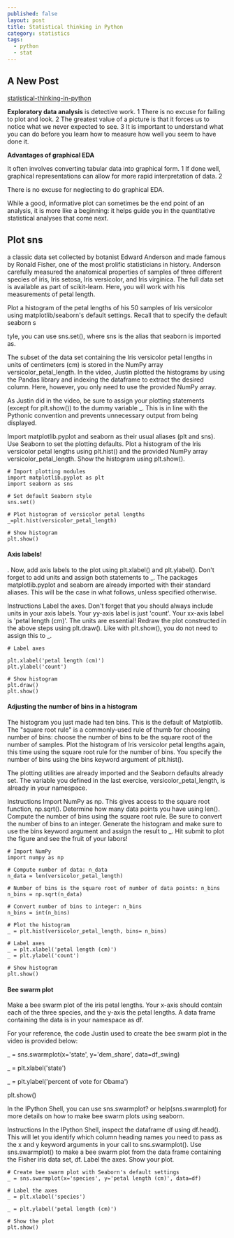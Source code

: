 ```yaml
---
published: false
layout: post
title: Statistical thinking in Python
category: statistics
tags:
  - python
  - stat
---
```

## A New Post


[statistical-thinking-in-python](https://campus.datacamp.com/courses/statistical-thinking-in-python-part-1/graphical-exploratory-data-analysis?ex=3)

**Exploratory data analysis** is detective work. 1
There is no excuse for failing to plot and look. 2
The greatest value of a picture is that it forces us to notice what we never expected to see. 3
It is important to understand what you can do before you learn how to measure how well you seem to have done it.


**Advantages of graphical EDA**

It often involves converting tabular data into graphical form. 1
If done well, graphical representations can allow for more rapid interpretation of data. 2

There is no excuse for neglecting to do graphical EDA.

While a good, informative plot can sometimes be the end point of an analysis, it is more like a beginning: it helps guide you in the quantitative statistical analyses that come next.



## Plot sns

a classic data set collected by botanist Edward Anderson and made famous by Ronald Fisher, one of the most prolific statisticians in history. Anderson carefully measured the anatomical properties of samples of three different species of iris, Iris setosa, Iris versicolor, and Iris virginica. The full data set is available as part of scikit-learn. Here, you will work with his measurements of petal length.

Plot a histogram of the petal lengths of his 50 samples of Iris versicolor using matplotlib/seaborn's default settings. Recall that to specify the default seaborn s


tyle, you can use sns.set(), where sns is the alias that seaborn is imported as.

The subset of the data set containing the Iris versicolor petal lengths in units of centimeters (cm) is stored in the NumPy array versicolor_petal_length. In the video, Justin plotted the histograms by using the Pandas library and indexing the dataframe to extract the desired column. Here, however, you only need to use the provided NumPy array.

As Justin did in the video, be sure to assign your plotting statements (except for plt.show()) to the dummy variable _. This is in line with the Pythonic convention and prevents unnecessary output from being displayed.

Import matplotlib.pyplot and seaborn as their usual aliases (plt and sns).
Use Seaborn to set the plotting defaults.
Plot a histogram of the Iris versicolor petal lengths using plt.hist() and the provided NumPy array versicolor_petal_length.
Show the histogram using plt.show().

```
# Import plotting modules
import matplotlib.pyplot as plt
import seaborn as sns

# Set default Seaborn style
sns.set()

# Plot histogram of versicolor petal lengths
_=plt.hist(versicolor_petal_length)

# Show histogram
plt.show()

```

#### Axis labels!

. Now, add axis labels to the plot using plt.xlabel() and plt.ylabel(). Don't forget to add units and assign both statements to _. The packages matplotlib.pyplot and seaborn are already imported with their standard aliases. This will be the case in what follows, unless specified otherwise.

Instructions
Label the axes. Don't forget that you should always include units in your axis labels. Your yy-axis label is just 'count'. Your xx-axis label is 'petal length (cm)'. The units are essential!
Redraw the plot constructed in the above steps using plt.draw(). Like with plt.show(), you do not need to assign this to _.



```
# Label axes

plt.xlabel('petal length (cm)')
plt.ylabel('count')

# Show histogram
plt.draw()
plt.show()
```


#### Adjusting the number of bins in a histogram

The histogram you just made had ten bins. This is the default of Matplotlib. The "square root rule" is a commonly-used rule of thumb for choosing number of bins: choose the number of bins to be the square root of the number of samples. Plot the histogram of Iris versicolor petal lengths again, this time using the square root rule for the number of bins. You specify the number of bins using the bins keyword argument of plt.hist().

The plotting utilities are already imported and the Seaborn defaults already set. The variable you defined in the last exercise, versicolor_petal_length, is already in your namespace.

Instructions
Import NumPy as np. This gives access to the square root function, np.sqrt().
Determine how many data points you have using len().
Compute the number of bins using the square root rule.
Be sure to convert the number of bins to an integer.
Generate the histogram and make sure to use the bins keyword argument and assign the result to _.
Hit submit to plot the figure and see the fruit of your labors!

```
# Import NumPy
import numpy as np

# Compute number of data: n_data
n_data = len(versicolor_petal_length)

# Number of bins is the square root of number of data points: n_bins
n_bins = np.sqrt(n_data)

# Convert number of bins to integer: n_bins
n_bins = int(n_bins)

# Plot the histogram
_ = plt.hist(versicolor_petal_length, bins= n_bins)

# Label axes
_ = plt.xlabel('petal length (cm)')
_ = plt.ylabel('count')

# Show histogram
plt.show()

```



#### Bee swarm plot

Make a bee swarm plot of the iris petal lengths. Your x-axis should contain each of the three species, and the y-axis the petal lengths. A data frame containing the data is in your namespace as df.

For your reference, the code Justin used to create the bee swarm plot in the video is provided below:

_ = sns.swarmplot(x='state', y='dem_share', data=df_swing)

_ = plt.xlabel('state')

_ = plt.ylabel('percent of vote for Obama')

plt.show()

In the IPython Shell, you can use sns.swarmplot? or help(sns.swarmplot) for more details on how to make bee swarm plots using seaborn.

Instructions
In the IPython Shell, inspect the dataframe df using df.head(). This will let you identify which column heading names you need to pass as the x and y keyword arguments in your call to sns.swarmplot().
Use sns.swarmplot() to make a bee swarm plot from the data frame containing the Fisher iris data set, df.
Label the axes.
Show your plot.



```
# Create bee swarm plot with Seaborn's default settings
_ = sns.swarmplot(x='species', y='petal length (cm)', data=df)

# Label the axes
_ = plt.xlabel('species')

_ = plt.ylabel('petal length (cm)')

# Show the plot
plt.show()

```





